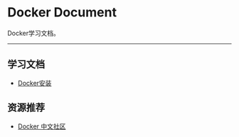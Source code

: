# Docker Document
Docker学习文档。

---

## 学习文档
- [Docker安装](https://github.com/wander-chu/java-microservice-demo/blob/master/docker-doc/Docker%E5%AE%89%E8%A3%85.md)

## 资源推荐
- [Docker 中文社区](http://www.docker.org.cn/)
